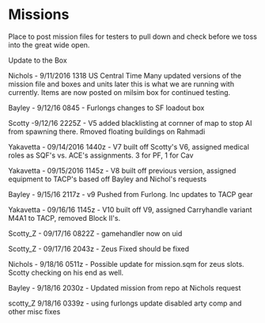 # Missions
Place to post mission files for testers to pull down and check before we toss into the great wide open.

Update to the Box

Nichols - 9/11/2016 1318 US Central Time
Many updated versions of the mission file and boxes and units later this is what we are running with currently. Items are now posted on milsim box for continued testing.

Bayley - 9/12/16 0845 - Furlongs changes to SF loadout box

Scotty -9/12/16 2225Z - V5 added blacklisting at cornner of map to stop AI from spawning there. Rmoved floating buildings on Rahmadi

Yakavetta - 09/14/2016 1440z - V7 built off Scotty's V6, assigned medical roles as SQF's vs. ACE's assignments.  3 for PF, 1 for Cav 

Yakavetta - 09/15/2016 1145z - V8 built off previous version, assigned equipment to TACP's based off Bayley and Nichol's requests

Bayley - 9/15/16 2117z - v9 Pushed from Furlong. Inc updates to TACP gear

Yakavetta - 09/16/16 1145z - V10 built off V9, assigned Carryhandle variant M4A1 to TACP, removed Block II's.  

Scotty_Z - 09/17/16 0822Z - gamehandler now on uid

Scotty_Z - 09/17/16 2043z - Zeus Fixed should be fixed

Nichols - 9/18/16 0511z - Possible update for mission.sqm for zeus slots. Scotty checking on his end as well.

Bayley - 9/18/16 2030z - Updated mission from repo at Nichols request

scotty_Z 9/18/16 0339z - using furlongs update disabled arty comp and other misc fixes
